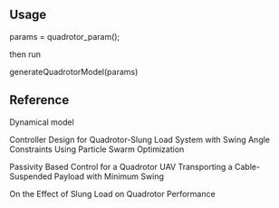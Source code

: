 ## Usage

params = quadrotor_param();

then run

generateQuadrotorModel(params)

## Reference

Dynamical model

Controller Design for Quadrotor-Slung Load
System with Swing Angle Constraints Using
Particle Swarm Optimization

Passivity Based Control for a Quadrotor UAV Transporting a
Cable-Suspended Payload with Minimum Swing

On the Effect of Slung Load on Quadrotor Performance

